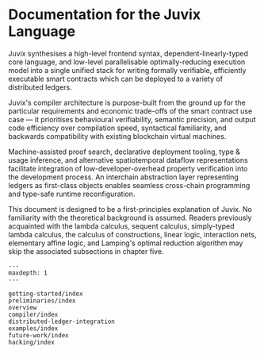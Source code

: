 Documentation for the Juvix Language
======================================

Juvix synthesises a high-level frontend syntax, dependent-linearly-typed core language, and low-level parallelisable
optimally-reducing execution model into a single unified stack for writing formally verifiable, efficiently executable
smart contracts which can be deployed to a variety of distributed ledgers.

Juvix's compiler architecture is purpose-built from the ground up for the particular requirements and economic trade-offs
of the smart contract use case — it prioritises behavioural verifiability, semantic precision, and output code efficiency over compilation speed,
syntactical familiarity, and backwards compatibility with existing blockchain virtual machines.

Machine-assisted proof search, declarative deployment tooling, type & usage inference, and alternative spatiotemporal dataflow representations facilitate
integration of low-developer-overhead property verification into the development process.
An interchain abstraction layer representing ledgers as first-class objects enables seamless cross-chain programming and type-safe runtime reconfiguration.

This document is designed to be a first-principles explanation of Juvix. No familiarity with the theoretical background is assumed.
Readers previously acquainted with the lambda calculus, sequent calculus, simply-typed lambda calculus, the calculus of constructions,
linear logic, interaction nets, elementary affine logic, and Lamping's optimal reduction algorithm may skip the associated subsections in chapter five.

```{toctree}
---
maxdepth: 1
---

getting-started/index
preliminaries/index
overview
compiler/index
distributed-ledger-integration
examples/index
future-work/index
hacking/index
```

